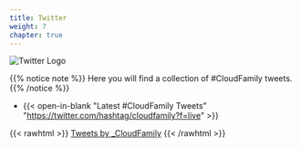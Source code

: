 ```yaml
---
title: Twitter
weight: 7
chapter: true
---
```

![Twitter Logo](/images/twitter-logo.png?width=10pc)

{{% notice note %}}
Here you will find a collection of #CloudFamily tweets.
{{% /notice %}}

+ {{< open-in-blank "Latest #CloudFamily Tweets" "https://twitter.com/hashtag/cloudfamily?f=live" >}}

{{< rawhtml >}}
<a class="twitter-timeline" href="https://twitter.com/_CloudFamily?ref_src=twsrc%5Etfw">Tweets by _CloudFamily</a> <script async src="https://platform.twitter.com/widgets.js" charset="utf-8"></script>
{{< /rawhtml >}}